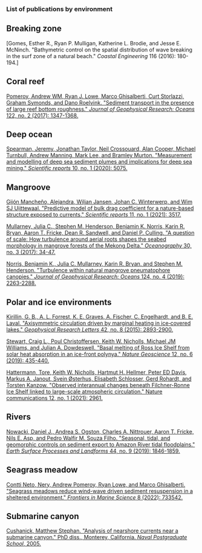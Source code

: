 ### List of publications by environment

## Breaking zone
[Gomes, Esther R., Ryan P. Mulligan, Katherine L. Brodie, and Jesse E. McNinch. "Bathymetric control on the spatial distribution of wave breaking in the surf zone of a natural beach." _Coastal Engineering_ 116 (2016): 180-194.]

## Coral reef
[Pomeroy, Andrew WM, Ryan J. Lowe, Marco Ghisalberti, Curt Storlazzi, Graham Symonds, and Dano Roelvink. "Sediment transport in the presence of large reef bottom roughness." _Journal of Geophysical Research: Oceans_ 122, no. 2 (2017): 1347-1368.](https://agupubs.onlinelibrary.wiley.com/doi/full/10.1002/2016JC011755)

## Deep ocean
[Spearman, Jeremy, Jonathan Taylor, Neil Crossouard, Alan Cooper, Michael Turnbull, Andrew Manning, Mark Lee, and Bramley Murton. "Measurement and modelling of deep sea sediment plumes and implications for deep sea mining." _Scientific reports_ 10, no. 1 (2020): 5075.](https://www.nature.com/articles/s41598-020-61837-y)

## Mangroove
[Gijón Mancheño, Alejandra, Wiljan Jansen, Johan C. Winterwerp, and Wim SJ Uijttewaal. "Predictive model of bulk drag coefficient for a nature-based structure exposed to currents." _Scientific reports_ 11, no. 1 (2021): 3517.](https://www.nature.com/articles/s41598-021-83035-0)

[Mullarney, Julia C., Stephen M. Henderson, Benjamin K. Norris, Karin R. Bryan, Aaron T. Fricke, Dean R. Sandwell, and Daniel P. Culling. "A question of scale: How turbulence around aerial roots shapes the seabed morphology in mangrove forests of the Mekong Delta." _Oceanography_ 30, no. 3 (2017): 34-47.](https://www.jstor.org/stable/26201896?casa_token=emypoyyTiKEAAAAA:rUydYKWeR6-wbkYD6esHpaSEeaD1_jnu25lMsKEvlFWQPUxm7XBBtgDR0HGc7cUixKpnux6hUj4gmoWnFpAUECnB5IUH1a1x-rt41vIbUeiw_NkIIiY2Hg)

[Norris, Benjamin K., Julia C. Mullarney, Karin R. Bryan, and Stephen M. Henderson. "Turbulence within natural mangrove pneumatophore canopies." _Journal of Geophysical Research: Oceans_ 124, no. 4 (2019): 2263-2288.](https://researchcommons.waikato.ac.nz/handle/10289/12408)

## Polar and ice environments
[Kirillin, G. B., A. L. Forrest, K. E. Graves, A. Fischer, C. Engelhardt, and B. E. Laval. "Axisymmetric circulation driven by marginal heating in ice‐covered lakes." _Geophysical Research Letters_ 42, no. 8 (2015): 2893-2900.](https://agupubs.onlinelibrary.wiley.com/doi/10.1002/2014GL062180)

[Stewart, Craig L., Poul Christoffersen, Keith W. Nicholls, Michael JM Williams, and Julian A. Dowdeswell. "Basal melting of Ross Ice Shelf from solar heat absorption in an ice-front polynya." _Nature Geoscience_ 12, no. 6 (2019): 435-440.](https://www.nature.com/articles/s41561-019-0356-0)

[Hattermann, Tore, Keith W. Nicholls, Hartmut H. Hellmer, Peter ED Davis, Markus A. Janout, Svein Østerhus, Elisabeth Schlosser, Gerd Rohardt, and Torsten Kanzow. "Observed interannual changes beneath Filchner-Ronne Ice Shelf linked to large-scale atmospheric circulation." Nature communications 12, no. 1 (2021): 2961.](https://www.nature.com/articles/s41467-021-23131-x)

## Rivers
[Nowacki, Daniel J., Andrea S. Ogston, Charles A. Nittrouer, Aaron T. Fricke, Nils E. Asp, and Pedro Walfir M. Souza Filho. "Seasonal, tidal, and geomorphic controls on sediment export to Amazon River tidal floodplains." _Earth Surface Processes and Landforms_ 44, no. 9 (2019): 1846-1859.](https://onlinelibrary.wiley.com/doi/abs/10.1002/esp.4616?casa_token=jvl7WFnu_ZIAAAAA:5nKIxkuXSbOiC6YdUHhFInC0eVw-XfpLaNPQirI-YFO9uHRCzUpnKBxrCj5agLUs1U4-uKX7NQzQICT-kw)

## Seagrass meadow
[Contti Neto, Nery, Andrew Pomeroy, Ryan Lowe, and Marco Ghisalberti. "Seagrass meadows reduce wind-wave driven sediment resuspension in a sheltered environment." _Frontiers in Marine Science_ 8 (2022): 733542.](https://www.frontiersin.org/articles/10.3389/fmars.2021.733542/full)

## Submarine canyon
[Cushanick, Matthew Stephan. "Analysis of nearshore currents near a submarine canyon." PhD diss., Monterey, California. _Naval Postgraduate School_, 2005.](https://apps.dtic.mil/sti/citations/ADA435643)

